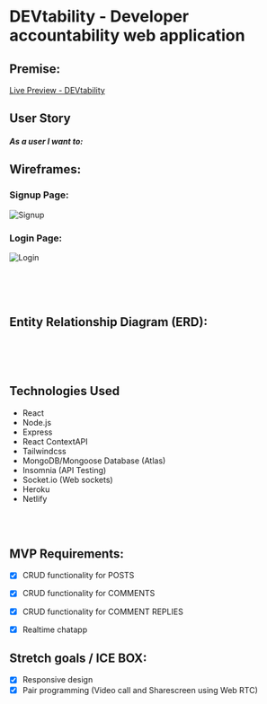 # DEVtability - Developer accountability web application


## Premise:


[Live Preview - DEVtability](https://devtability.netlify.app)

## User Story

##### As a user I want to:


## Wireframes:

### Signup Page:
![Signup](https://user-images.githubusercontent.com/42398487/182246971-f96a1f55-5cda-4544-96ef-3751881db26a.png)

### Login Page:
![Login](https://user-images.githubusercontent.com/42398487/182246981-15bbe03c-6ccd-4fad-863f-e1b9f66e82be.png)


<br/>
<br/>
<br/>

## Entity Relationship Diagram (ERD):








<br/>
<br/>
<br/>

## Technologies Used

- React
- Node.js
- Express
- React ContextAPI
- Tailwindcss
- MongoDB/Mongoose Database (Atlas)
- Insomnia (API Testing)
- Socket.io (Web sockets)
- Heroku
- Netlify




<br/>
<br/>

## MVP Requirements:

- [X] CRUD functionality for POSTS
- [X] CRUD functionality for COMMENTS
- [X] CRUD functionality for COMMENT REPLIES
- [X] Realtime chatapp


## Stretch goals / ICE BOX:

- [x] Responsive design
- [x] Pair programming (Video call and Sharescreen using Web RTC)
